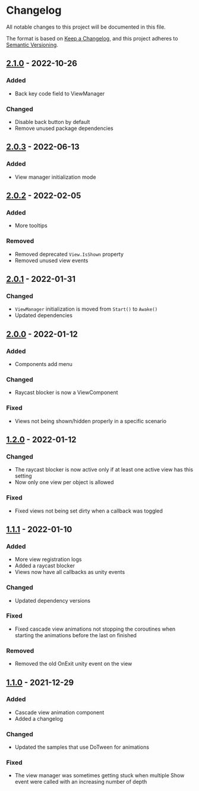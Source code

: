 # Changelog
All notable changes to this project will be documented in this file.

The format is based on [Keep a Changelog](https://keepachangelog.com/en/1.0.0/),
and this project adheres to [Semantic Versioning](https://semver.org/spec/v2.0.0.html).

## [2.1.0] - 2022-10-26

### Added
- Back key code field to ViewManager

### Changed
- Disable back button by default
- Remove unused package dependencies

## [2.0.3] - 2022-06-13

### Added

- View manager initialization mode

## [2.0.2] - 2022-02-05

### Added

- More tooltips

### Removed

- Removed deprecated `View.IsShown` property
- Removed unused view events

## [2.0.1] - 2022-01-31

### Changed

- `ViewManager` initialization is moved from `Start()` to `Awake()`
- Updated dependencies

## [2.0.0] - 2022-01-12

### Added

- Components add menu

### Changed

- Raycast blocker is now a ViewComponent

### Fixed

- Views not being shown/hidden properly in a specific scenario

## [1.2.0] - 2022-01-12

### Changed
- The raycast blocker is now active only if at least one active view has this setting
- Now only one view per object is allowed

### Fixed
- Fixed views not being set dirty when a callback was toggled

## [1.1.1] - 2022-01-10

### Added
- More view registration logs
- Added a raycast blocker
- Views now have all callbacks as unity events

### Changed
- Updated dependency versions

### Fixed
- Fixed cascade view animations not stopping the coroutines when starting the animations before the last on finished

### Removed
- Removed the old OnExit unity event on the view

## [1.1.0] - 2021-12-29
### Added
- Cascade view animation component
- Added a changelog

### Changed
- Updated the samples that use DoTween for animations

### Fixed
- The view manager was sometimes getting stuck when multiple Show event were called with an increasing number of depth

[Unreleased]: https://github.com/danielrusnac/unity-view-management-package
[2.1.0]: https://github.com/danielrusnac/unity-view-management-package/releases/tag/v2.1.0
[2.0.3]: https://github.com/danielrusnac/unity-view-management-package/releases/tag/v2.0.3
[2.0.2]: https://github.com/danielrusnac/unity-view-management-package/releases/tag/v2.0.2
[2.0.1]: https://github.com/danielrusnac/unity-view-management-package/releases/tag/v2.0.1
[2.0.0]: https://github.com/danielrusnac/unity-view-management-package/releases/tag/v2.0.0
[1.2.0]: https://github.com/danielrusnac/unity-view-management-package/releases/tag/v1.2.0
[1.1.1]: https://github.com/danielrusnac/unity-view-management-package/releases/tag/v1.1.1
[1.1.0]: https://github.com/danielrusnac/unity-view-management-package/releases/tag/v1.1.0
